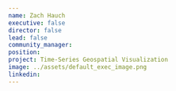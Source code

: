 ```yaml
---
name: Zach Hauch
executive: false
director: false
lead: false
community_manager:   
position:  
project: Time-Series Geospatial Visualization
image: ../assets/default_exec_image.png
linkedin: 
---
```

